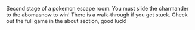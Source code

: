 Second stage of a pokemon escape room.  You must slide the charmander to the abomasnow to win! There is a walk-through if you get stuck.  Check out the full game in the about section, good luck!
